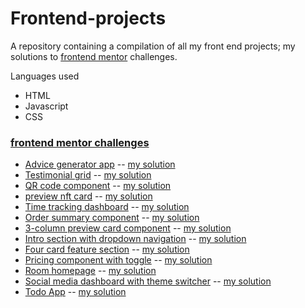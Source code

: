# Frontend-projects

A repository containing a compilation of all my front end projects; my solutions to [frontend mentor](https://www.frontendmentor.io/challenges) challenges.

Languages used
* HTML
*  Javascript
*  CSS



### [frontend mentor challenges](https://www.frontendmentor.io/challenges) 
* [Advice generator app](https://www.frontendmentor.io/challenges/advice-generator-app-QdUG-13db) -- [my solution](https://qoudri4re.github.io/frontend-projects/advice-generator-app)
* [Testimonial grid](https://www.frontendmentor.io/challenges/testimonials-grid-section-Nnw6J7Un7) -- [my solution](https://qoudri4re.github.io/frontend-projects/testimonial-grid)
* [QR code component](https://www.frontendmentor.io/challenges/qr-code-component-iux_sIO_H) -- [my solution](https://qoudri4re.github.io/frontend-projects/qr-code-component)
* [preview nft card](https://www.frontendmentor.io/challenges/nft-preview-card-component-SbdUL_w0U) -- [my solution](https://qoudri4re.github.io/frontend-projects/nft-preview-card/)
* [Time tracking dashboard](https://www.frontendmentor.io/challenges/time-tracking-dashboard-UIQ7167Jw) -- [my solution](https://qoudri4re.github.io/frontend-projects/time-tracking-dashboard/)
* [Order summary component](https://www.frontendmentor.io/challenges/order-summary-component-QlPmajDUj) -- [my solution](https://qoudri4re.github.io/frontend-projects/order-summary-component/)
* [3-column preview card component](https://www.frontendmentor.io/challenges/3column-preview-card-component-pH92eAR2-) -- [my solution](https://qoudri4re.github.io/frontend-projects/3-column-preview-card-component/)
* [Intro section with dropdown navigation](https://www.frontendmentor.io/solutions/intro-section-with-dropdown-navigation-rkuHw8ZHc) -- [my solution](https://qoudri4re.github.io/frontend-projects/intro-section-with-dropdown-navigation/)
* [Four card feature section](frontendmentor.io/challenges/four-card-feature-section-weK1eFYK) -- [my solution](https://qoudri4re.github.io/frontend-projects/four-card-feature-section/)
* [Pricing component with toggle](https://www.frontendmentor.io/challenges/pricing-component-with-toggle-8vPwRMIC) -- [my solution](https://qoudri4re.github.io/frontend-projects/pricing-component-with-toggle/)
* [Room homepage](https://www.frontendmentor.io/challenges/room-homepage-BtdBY_ENq) -- [my solution](https://qoudri4re.github.io/frontend-projects/room-homepage/)
* [Social media dashboard with theme switcher](https://www.frontendmentor.io/challenges/social-media-dashboard-with-theme-switcher-6oY8ozp_H) -- [my solution](https://qoudri4re.github.io/frontend-projects/social-media-dashboard-with-theme-switcher)
* [Todo App](https://www.frontendmentor.io/challenges/todo-app-Su1_KokOW) -- [my solution](https://qoudri4re.github.io/frontend-projects/todo-app)

